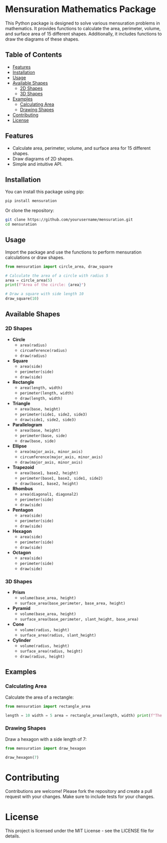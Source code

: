 # Mensuration Mathematics Package

This Python package is designed to solve various mensuration problems in mathematics. It provides functions to calculate the area, perimeter, volume, and surface area of 15 different shapes. Additionally, it includes functions to draw the diagrams of these shapes.

## Table of Contents

- [Features](#features)
- [Installation](#installation)
- [Usage](#usage)
- [Available Shapes](#available-shapes)
  - [2D Shapes](#2d-shapes)
  - [3D Shapes](#3d-shapes)
- [Examples](#examples)
  - [Calculating Area](#calculating-area)
  - [Drawing Shapes](#drawing-shapes)
- [Contributing](#contributing)
- [License](#license)

## Features

- Calculate area, perimeter, volume, and surface area for 15 different shapes.
- Draw diagrams of 2D shapes.
- Simple and intuitive API.

## Installation

You can install this package using pip:

```bash
pip install mensuration
```
Or clone the repository:
```bash
git clone https://github.com/yourusername/mensuration.git
cd mensuration
```
## Usage 
Import the package and use the functions to perform mensuration calculations or draw shapes.

```python
from mensuration import circle_area, draw_square

# Calculate the area of a circle with radius 5
area = circle_area(5)
print(f"Area of the circle: {area}")

# Draw a square with side length 10
draw_square(10)
```

## Available Shapes

### 2D Shapes

- **Circle**
  - `area(radius)`
  - `circumference(radius)`
  - `draw(radius)`
- **Square**
  - `area(side)`
  - `perimeter(side)`
  - `draw(side)`
- **Rectangle**
  - `area(length, width)`
  - `perimeter(length, width)`
  - `draw(length, width)`
- **Triangle**
  - `area(base, height)`
  - `perimeter(side1, side2, side3)`
  - `draw(side1, side2, side3)`
- **Parallelogram**
  - `area(base, height)`
  - `perimeter(base, side)`
  - `draw(base, side)`
- **Ellipse**
  - `area(major_axis, minor_axis)`
  - `circumference(major_axis, minor_axis)`
  - `draw(major_axis, minor_axis)`
- **Trapezoid**
  - `area(base1, base2, height)`
  - `perimeter(base1, base2, side1, side2)`
  - `draw(base1, base2, height)`
- **Rhombus**
  - `area(diagonal1, diagonal2)`
  - `perimeter(side)`
  - `draw(side)`
- **Pentagon**
  - `area(side)`
  - `perimeter(side)`
  - `draw(side)`
- **Hexagon**
  - `area(side)`
  - `perimeter(side)`
  - `draw(side)`
- **Octagon**
  - `area(side)`
  - `perimeter(side)`
  - `draw(side)`

### 3D Shapes

- **Prism**
  - `volume(base_area, height)`
  - `surface_area(base_perimeter, base_area, height)`
- **Pyramid**
  - `volume(base_area, height)`
  - `surface_area(base_perimeter, slant_height, base_area)`
- **Cone**
  - `volume(radius, height)`
  - `surface_area(radius, slant_height)`
- **Cylinder**
  - `volume(radius, height)`
  - `surface_area(radius, height)`
  - `draw(radius, height)`

## Examples

### Calculating Area

Calculate the area of a rectangle:
```python
from mensuration import rectangle_area

length = 10 width = 5 area = rectangle_area(length, width) print(f"The area of the rectangle is {area}")
```

### Drawing Shapes

Draw a hexagon with a side length of 7:
```python
from mensuration import draw_hexagon

draw_hexagon(7)
```
# Contributing

Contributions are welcome! Please fork the repository and create a pull request with your changes. Make sure to include tests for your changes.

# License

This project is licensed under the MIT License - see the LICENSE file for details.
